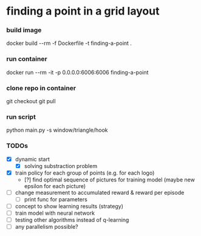 # finding a point in a grid layout


### build image
docker build --rm -f Dockerfile -t finding-a-point .

### run container
docker run --rm -it -p 0.0.0.0:6006:6006 finding-a-point

### clone repo in container
git checkout <branch-name>
git pull

### run script
python main.py -s window/triangle/hook

### TODOs
- [x] dynamic start
    - [x] solving substraction problem
- [x] train policy for each group of points (e.g. for each logo)
    - [?] find optimal sequence of pictures for training model (maybe new epsilon for each picture)
- [ ] change measurement to accumulated reward & reward per episode
    - [ ] print func for parameters
- [ ] concept to show learning results (strategy)
- [ ] train model with neural network
- [ ] testing other algorithms instead of q-learning
- [ ] any parallelism possible?
